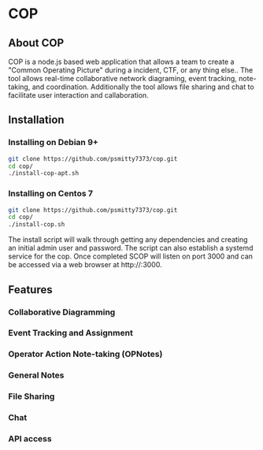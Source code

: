 # COP

## About COP
COP is a node.js based web application that allows a team to create a "Common Operating Picture" during a incident, CTF, or any thing else..  The tool allows real-time collaborative network diagraming, event tracking, note-taking, and coordination.  Additionally the tool allows file sharing and chat to facilitate user interaction and callaboration.

## Installation
### Installing on Debian 9+
```bash
git clone https://github.com/psmitty7373/cop.git
cd cop/
./install-cop-apt.sh
```

### Installing on Centos 7
```bash
git clone https://github.com/psmitty7373/cop.git
cd cop/
./install-cop.sh
```

The install script will walk through getting any dependencies and creating an initial admin user and password.  The script can also establish a systemd service for the cop. Once completed SCOP will listen on port 3000 and can be accessed via a web browser at http://<server ip>:3000.
 
## Features

### Collaborative Diagramming

### Event Tracking and Assignment

### Operator Action Note-taking (OPNotes)

### General Notes

### File Sharing

### Chat

### API access
